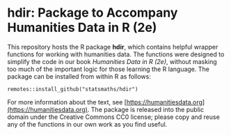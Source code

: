 # hdir: Package to Accompany Humanities Data in R (2e) 

This repository hosts the R package **hdir**, which contains helpful wrapper functions
for working with humanities data. The functions were designed to simplify the code in
our book *Humanities Data in R (2e)*, without masking too much of the important logic
for those learning the R language. The package can be installed from within R as follows:

```{r}
remotes::install_github("statsmaths/hdir")
```

For more information about the text, see [https://humanitiesdata.org](https://humanitiesdata.org).
The package is released into the public domain under the Creative Commons CC0 license; please
copy and reuse any of the functions in our own work as you find useful.
